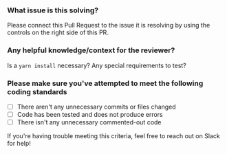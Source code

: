 ### What issue is this solving?
Please connect this Pull Request to the issue it is resolving by using the controls on the right side of this PR.

### Any helpful knowledge/context for the reviewer?
Is a `yarn install` necessary?
Any special requirements to test?

### Please make sure you've attempted to meet the following coding standards
- [ ] There aren't any unnecessary commits or files changed
- [ ] Code has been tested and does not produce errors
- [ ] There isn't any unnecessary commented-out code

If you're having trouble meeting this criteria, feel free to reach out on Slack for help!
